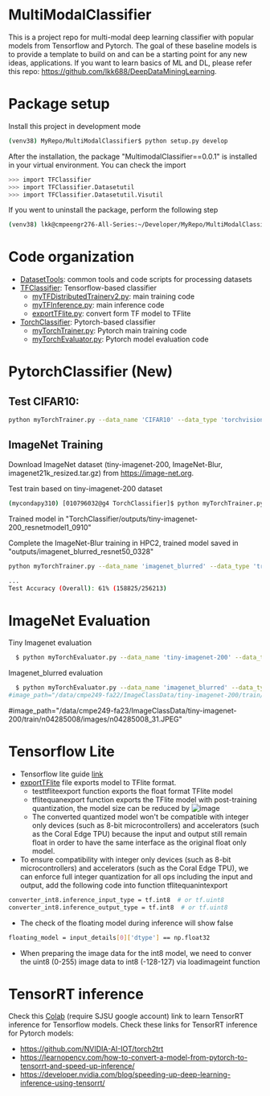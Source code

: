 # MultiModalClassifier
This is a project repo for multi-modal deep learning classifier with popular models from Tensorflow and Pytorch. The goal of these baseline models is to provide a template to build on and can be a starting point for any new ideas, applications. If you want to learn basics of ML and DL, please refer this repo: https://github.com/lkk688/DeepDataMiningLearning.

# Package setup
Install this project in development mode
```bash
(venv38) MyRepo/MultiModalClassifier$ python setup.py develop
```
After the installation, the package "MultimodalClassifier==0.0.1" is installed in your virtual environment. You can check the import
```bash
>>> import TFClassifier
>>> import TFClassifier.Datasetutil
>>> import TFClassifier.Datasetutil.Visutil
```

If you went to uninstall the package, perform the following step
```bash
(venv38) lkk@cmpeengr276-All-Series:~/Developer/MyRepo/MultiModalClassifier$ python setup.py develop --uninstall
```

# Code organization
* [DatasetTools](./DatasetTools): common tools and code scripts for processing datasets
* [TFClassifier](./TFClassifier): Tensorflow-based classifier
  * [myTFDistributedTrainerv2.py](./TFClassifier/myTFDistributedTrainerv2.py): main training code
  * [myTFInference.py](./TFClassifier/myTFInference.py): main inference code
  * [exportTFlite.py](./TFClassifier/exportTFlite.py): convert form TF model to TFlite
* [TorchClassifier](./TorchClassifier): Pytorch-based classifier
  * [myTorchTrainer.py](./TorchClassifier/myTorchTrainer.py): Pytorch main training code
  * [myTorchEvaluator.py](./TorchClassifier/myTorchEvaluator.py): Pytorch model evaluation code 

# PytorchClassifier (New)
## Test CIFAR10:
```bash
python myTorchTrainer.py --data_name 'CIFAR10' --data_type 'torchvisiondataset' --data_path r"E:\Dataset" --model_name 'cnnmodel1' --learningratename 'ConstantLR' --optimizer 'SGD'
```

## ImageNet Training
Download ImageNet dataset (tiny-imagenet-200, ImageNet-Blur, imagenet21k_resized.tar.gz) from https://image-net.org. 

Test train based on tiny-imagenet-200 dataset

```bash
(mycondapy310) [010796032@g4 TorchClassifier]$ python myTorchTrainer.py --data_name 'tiny-imagenet-200' --data_type 'trainonly' --data_path "/data/cmpe249-fa22/ImageClassData" --model_name 'resnetmodel1' --learningratename 'StepLR' --lr 0.1 --momentum 0.9 --wd 1e-4 --optimizer 'SGD'
```
Trained model in "TorchClassifier/outputs/tiny-imagenet-200_resnetmodel1_0910"

Complete the ImageNet-Blur training in HPC2, trained model saved in "outputs/imagenet_blurred_resnet50_0328"
```bash
python myTorchTrainer.py --data_name 'imagenet_blurred' --data_type 'trainonly' --data_path "/data/cmpe249-fa23/ImageClassData" --model_name 'resnet50' --learningratename 'StepLR' --lr 0.1 --momentum 0.9 --wd 1e-4 --optimizer 'SGD'

...
Test Accuracy (Overall): 61% (158825/256213)

```

# ImageNet Evaluation

Tiny Imagenet evaluation
```bash
  $ python myTorchEvaluator.py --data_name 'tiny-imagenet-200' --data_type 'trainonly' --data_path "/data/cmpe249-fa23/ImageClassData" --model_name 'resnet50' --checkpoint 'outputs/tiny-imagenet-200_resnet50_0328/checkpoint.pth.tar' --classmap 'TorchClassifier/Datasetutil/tinyimagenet_idmap.json' --gpuid 0
```
Imagenet_blurred evaluation
```bash
  $ python myTorchEvaluator.py --data_name 'imagenet_blurred' --data_type 'trainonly' --data_path "/data/cmpe249-fa23/ImageClassData" --model_name 'resnet50' --model_type 'ImageNet' --classmap 'TorchClassifier/Datasetutil/imagenet1000id2label.json' --gpuid 0
#image_path="/data/cmpe249-fa22/ImageClassData/tiny-imagenet-200/train/n04285008/images/n04285008_31.JPEG"

```

#image_path="/data/cmpe249-fa23/ImageClassData/tiny-imagenet-200/train/n04285008/images/n04285008_31.JPEG"


# Tensorflow Lite
* Tensorflow lite guide [link](https://www.tensorflow.org/lite/guide)
* [exportTFlite](\TFClassifier\exportTFlite.py) file exports model to TFlite format.
  * testtfliteexport function exports the float format TFlite model
  * tflitequanexport function exports the TFlite model with post-training quantization, the model size can be reduced by
![image](https://user-images.githubusercontent.com/6676586/126202680-e2e53942-7951-418c-a461-99fd88d2c33e.png)
  * The converted quantized model won't be compatible with integer only devices (such as 8-bit microcontrollers) and accelerators (such as the Coral Edge TPU) because the input and output still remain float in order to have the same interface as the original float only model.
* To ensure compatibility with integer only devices (such as 8-bit microcontrollers) and accelerators (such as the Coral Edge TPU), we can enforce full integer quantization for all ops including the input and output, add the following code into function tflitequanintexport
```bash
converter_int8.inference_input_type = tf.int8  # or tf.uint8
converter_int8.inference_output_type = tf.int8  # or tf.uint8
```
  * The check of the floating model during inference will show false
```bash
floating_model = input_details[0]['dtype'] == np.float32
```
  * When preparing the image data for the int8 model, we need to conver the uint8 (0-255) image data to int8 (-128-127) via loadimageint function
  
# TensorRT inference
Check this [Colab](https://colab.research.google.com/drive/1aCbuLCWEuEpTVFDxA20xKPFW75FiZgK-?usp=sharing) (require SJSU google account) link to learn TensorRT inference for Tensorflow models.
Check these links for TensorRT inference for Pytorch models: 
* https://github.com/NVIDIA-AI-IOT/torch2trt
* https://learnopencv.com/how-to-convert-a-model-from-pytorch-to-tensorrt-and-speed-up-inference/
* https://developer.nvidia.com/blog/speeding-up-deep-learning-inference-using-tensorrt/
